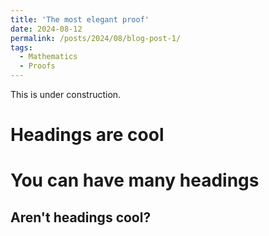 ```yaml
---
title: 'The most elegant proof'
date: 2024-08-12
permalink: /posts/2024/08/blog-post-1/
tags:
  - Mathematics
  - Proofs
---
```


This is under construction.

Headings are cool
======

You can have many headings
======

Aren't headings cool?
------